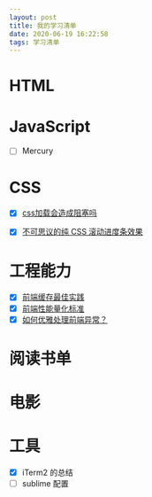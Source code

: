 ```yaml
---
layout: post
title: 我的学习清单
date: 2020-06-19 16:22:58
tags: 学习清单
---
```


# HTML

# JavaScript

- [ ] Mercury

# CSS
- [x] [css加载会造成阻塞吗](http://jocolorful.com/2020/05/25/%E6%88%91%E9%9C%80%E8%A6%81%E8%83%8C%E4%BC%9A%E7%9A%84%E5%89%8D%E7%AB%AF%E7%9F%A5%E8%AF%86%E4%BD%93%E7%B3%BB/)
- [x] [不可思议的纯 CSS 滚动进度条效果](https://juejin.im/post/5c35953ce51d45523f04b6d2)



# 工程能力
- [x] [前端缓存最佳实践]()
- [x] [前端性能量化标准](https://github.com/frontend9/fe9-library/issues/7)
- [x] [如何优雅处理前端异常？](https://zhuanlan.zhihu.com/p/51800345)

# 阅读书单

# 电影

# 工具

- [x] iTerm2 的总结
- [ ] sublime 配置